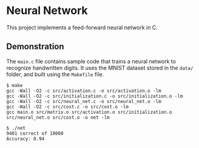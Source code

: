 # Neural Network

This project implements a feed-forward neural network in C.

## Demonstration

The `main.c` file contains sample code that trains a neural network to recognize
handwritten digits. It uses the MNIST dataset stored in the `data/` folder, and 
built using the `Makefile` file.

```
$ make
gcc -Wall -O2 -c src/activation.c -o src/activation.o -lm
gcc -Wall -O2 -c src/initialization.c -o src/initialization.o -lm
gcc -Wall -O2 -c src/neural_net.c -o src/neural_net.o -lm
gcc -Wall -O2 -c src/cost.c -o src/cost.o -lm
gcc main.o src/matrix.o src/activation.o src/initialization.o src/neural_net.o src/cost.o -o net -lm

$ ./net
9401 correct of 10000
Accuracy: 0.94
```
